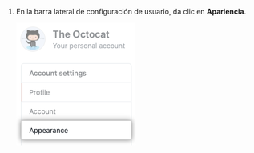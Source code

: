 1. En la barra lateral de configuración de usuario, da clic en **Apariencia**.

   ![Pestaña de "Apariencia" en la barra lateral de configuración de usuario](/assets/images/help/settings/appearance-tab.png)